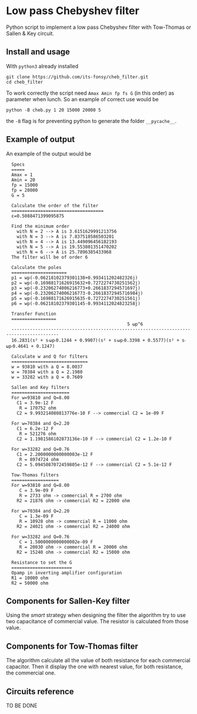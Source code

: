 # Low pass Chebyshev filter
Python script to implement a low pass Chebyshev filter with Tow-Thomas or
Sallen & Key circuit.

## Install and usage
With `python3` already installed

	git clone https://github.com/its-fonsy/cheb_filter.git
	cd cheb_filter

To work correctly the script need `Amax Amin fp fs G` (in this order) as
parameter when lunch. So an example of correct use would be

	python -B cheb.py 1 20 15000 20000 5

the `-B` flag is for preventing python to generate the folder `__pycache__`.

## Example of output
An example of the output would be

```
  Specs
  =====
  Amax = 1
  Amin = 20
  fp = 15000
  fp = 20000
  G = 5

  Calculate the order of the filter
  ===================================
  ε=0.5088471399095875

  Find the minimum order
    with N = 2 --> A is 3.6151629991213756
    with N = 3 --> A is 7.837518586503201
    with N = 4 --> A is 13.449096456182193
    with N = 5 --> A is 19.553801351470202
    with N = 6 --> A is 25.7896385433968
  The filter will be of order 6

  Calculate the poles
  =====================
  p1 = wp(-0.06218102379301138+0.993411202482326j)
  p2 = wp(-0.16988171626915632+0.7272274730251562j)
  p3 = wp(-0.23206274006216773+0.2661837294571697j)
  p4 = wp(-0.23206274006216773-0.26618372945716984j)
  p5 = wp(-0.16988171626915635-0.7272274730251561j)
  p6 = wp(-0.06218102379301145-0.9934112024823258j)

  Transfer Function
  =================
                                              5 ⍵p^6
  ----------------------------------------------------------------------------------------
  16.2831(s² + s‧⍵p‧0.1244 + 0.9907)(s² + s‧⍵p‧0.3398 + 0.5577)(s² + s‧⍵p‧0.4641 + 0.1247)

  Calculate w and Q for filters
  =============================
  w = 93810 with a Q = 8.0037
  w = 70384 with a Q = 2.1980
  w = 33282 with a Q = 0.7609

  Sallen and Key filters
  ======================
  For w=93810 and Q=8.00
    C1 = 3.9e-12 F
     R = 170752 ohm
    C2 = 9.993214080813776e-10 F --> commercial C2 = 1e-09 F

  For w=70384 and Q=2.20
    C1 = 6.2e-12 F
     R = 521276 ohm
    C2 = 1.1981586102873136e-10 F --> commercial C2 = 1.2e-10 F

  For w=33282 and Q=0.76
    C1 = 2.2000000000000003e-12 F
     R = 8974724 ohm
    C2 = 5.0945087072459805e-12 F --> commercial C2 = 5.1e-12 F

  Tow-Thomas filters
  ==================
  For w=93810 and Q=8.00
     C = 3.9e-09 F
     R = 2733 ohm -> commercial R = 2700 ohm
    R2 = 21876 ohm -> commercial R2 = 22000 ohm

  For w=70384 and Q=2.20
     C = 1.3e-09 F
     R = 10928 ohm -> commercial R = 11000 ohm
    R2 = 24021 ohm -> commercial R2 = 24000 ohm

  For w=33282 and Q=0.76
     C = 1.5000000000000002e-09 F
     R = 20030 ohm -> commercial R = 20000 ohm
    R2 = 15240 ohm -> commercial R2 = 15000 ohm

  Resistance to set the G
  =======================
  Opamp in inverting amplifier configuration
  R1 = 10000 ohm
  R2 = 50000 ohm
```

## Components for Sallen-Key filter
Using the *smart* strategy when designing the filter the algorithm try to use
two capacitance of commercial value. The resistor is calculated from those
value.


## Components for Tow-Thomas filter
The algorithm calculate all the value of both resistance for each commercial
capacitor. Then it display the one with nearest value, for both resistance, the
commercial one.


## Circuits reference 
TO BE DONE
